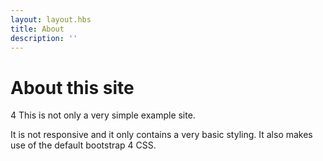 ```yaml
---
layout: layout.hbs
title: About
description: ''
---
```


# About this site

4 This is not only a very simple example site.

It is not responsive and it only contains a very basic styling. It also makes use of the default bootstrap 4 CSS.
